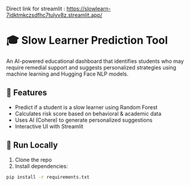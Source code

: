 Direct link for streamlit : https://slowlearn-7idktmkczsdfhc7tulyv8z.streamlit.app/
# 🎓 Slow Learner Prediction Tool

An AI-powered educational dashboard that identifies students who may require remedial support and suggests personalized strategies using machine learning and Hugging Face NLP models.

## 🔧 Features
- Predict if a student is a slow learner using Random Forest
- Calculates risk score based on behavioral & academic data
- Uses AI (Cohere) to generate personalized suggestions
- Interactive UI with Streamlit

## 📁 Run Locally

1. Clone the repo
2. Install dependencies:

```bash
pip install -r requirements.txt
